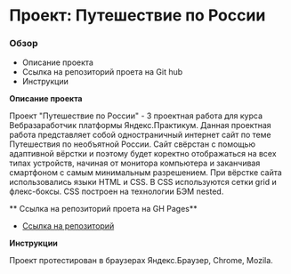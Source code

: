 # Проект: Путешествие по России

### Обзор
* Описание проекта
* Ссылка на репозиторий проета на Git hub
* Инструкции

**Описание проекта**

Проект "Путешествие по России" - 3 проектная работа для курса Вебразаработчик платформы Яндекс.Практикум.
Данная проектная работа представляет собой одностраничный интернет сайт по теме Путешествия по необъятной России. Сайт свёрстан с помощью адаптивной вёрстки и поэтому будет коректно отображаться на всех типах устройств, начиная от монитора компьютера и заканчивая смартфоном с самым минимальным разрешением. При вёрстке сайта использовались языки HTML и CSS. В CSS используются сетки grid и флекс-боксы. CSS построен на технологии БЭМ nested.

** Ссылка на репозиторий проета на GH Pages**

* [Ссылка на репозиторий](https://lexproject.github.io/russian-travel/)

**Инструкции**

Проект протестирован в браузерах  Яндекс.Браузер, Chrome, Mozila.

